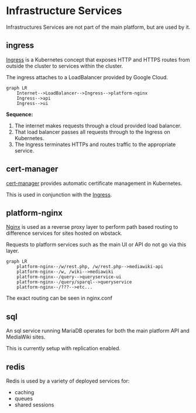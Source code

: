 # Infrastructure Services

Infrastructures Services are not part of the main platform, but are used by it.

## ingress

[Ingress](https://kubernetes.io/docs/concepts/services-networking/ingress/#what-is-ingress) is a Kubernetes concept that exposes HTTP and HTTPS routes from outside the cluster to services within the cluster.

The ingress attaches to a LoadBalancer provided by Google Cloud.

```mermaid
graph LR
    Internet-->LoadBalancer-->Ingress-->platform-nginx
    Ingress-->api
    Ingress-->ui
```

**Sequence:**

1) The internet makes requests through a cloud provided load balancer.
2) That load balancer passes all requests through to the Ingress on Kubernetes.
3) The Ingress terminates HTTPs and routes traffic to the appropriate service.


## cert-manager

[cert-manager](https://cert-manager.io/) provides automatic certificate management in Kubernetes.

This is used in conjunction with the [Ingress](#ingress).

## platform-nginx

[Nginx](https://www.nginx.com/) is used as a reverse proxy layer to perform path based routing to difference services for sites hosted on wbstack.

Requests to platform services such as the main UI or API do not go via this layer.

```mermaid
graph LR
    platform-nginx--/w/rest.php, /w/rest.php-->mediawiki-api
    platform-nginx--/w, /wiki-->mediawiki
    platform-nginx--/query-->queryservice-ui
    platform-nginx--/query/sparql-->queryservice
    platform-nginx--/???-->etc...
```

The exact routing can be seen in nginx.conf
## sql

An sql service running MariaDB operates for both the main platform API and MediaWiki sites.

This is currently setup with replication enabled.

## redis

Redis is used by a variety of deployed services for:

- caching
- queues
- shared sessions
